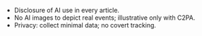   - Disclosure of AI use in every article.
  - No AI images to depict real events; illustrative only with C2PA.
  - Privacy: collect minimal data; no covert tracking.